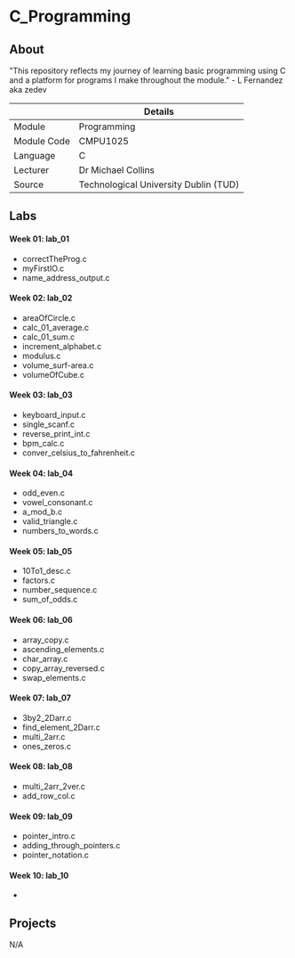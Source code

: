 # C_Programming

## About

"This repository reflects my journey of learning basic programming using C and a platform for programs I make throughout the module." - L Fernandez aka zedev

|  | Details |
|-----------|-----------|
| Module | Programming |
| Module Code | CMPU1025 |
| Language | C |
| Lecturer |  Dr Michael Collins |
| Source | Technological University Dublin (TUD) |

## Labs
#### Week 01: lab_01
- correctTheProg.c
- myFirstIO.c
- name_address_output.c

#### Week 02: lab_02
- areaOfCircle.c
- calc_01_average.c
- calc_01_sum.c
- increment_alphabet.c
- modulus.c
- volume_surf-area.c
- volumeOfCube.c

#### Week 03: lab_03
- keyboard_input.c
- single_scanf.c
- reverse_print_int.c
- bpm_calc.c
- conver_celsius_to_fahrenheit.c

#### Week 04: lab_04
- odd_even.c
- vowel_consonant.c
- a_mod_b.c
- valid_triangle.c
- numbers_to_words.c

#### Week 05: lab_05
- 10To1_desc.c
- factors.c
- number_sequence.c
- sum_of_odds.c

#### Week 06: lab_06
- array_copy.c
- ascending_elements.c
- char_array.c
- copy_array_reversed.c
- swap_elements.c

#### Week 07: lab_07
- 3by2_2Darr.c
- find_element_2Darr.c
- multi_2arr.c
- ones_zeros.c

#### Week 08: lab_08
- multi_2arr_2ver.c
- add_row_col.c

#### Week 09: lab_09
- pointer_intro.c
- adding_through_pointers.c
- pointer_notation.c

#### Week 10: lab_10
- 

## Projects
N/A